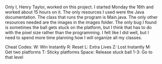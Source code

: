 Only I, Henry Taylor, worked on this project. I started Monday the 16th and worked about 15 hours on it. The only resources I used were the Java documentation. The class that runs the program is Main.java. The only other resources needed are the images in the images folder. 
The only bug I found is sometimes the ball gets stuck on the platform, but I think that has to do with the pixel size rather than the programming. I felt like I did well, but I need to spend more time planning how I will organize all my classes. 


Cheat Codes:
W: Win Instantly
R: Reset
L: Extra Lives
Z: Lost Instantly
M: Get two platforms
T: Sticky platforms
Space: Release stuck ball
1-3: Go to that level
